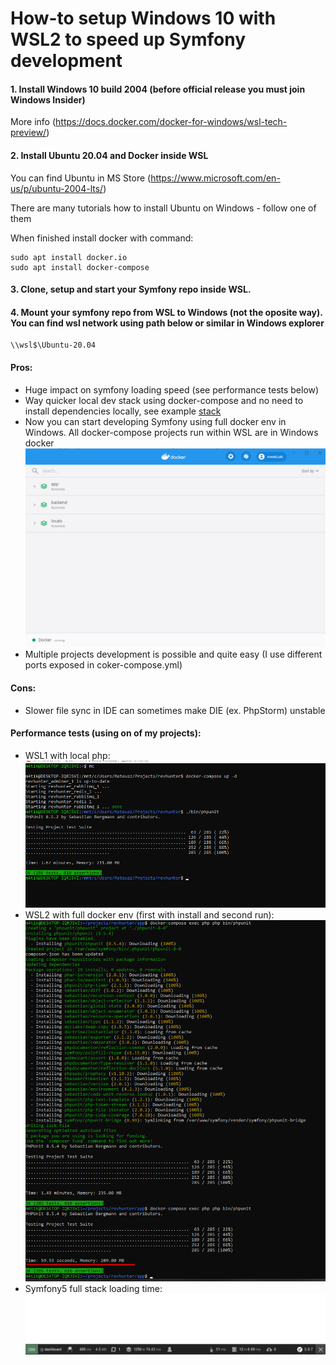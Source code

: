 # How-to setup Windows 10 with WSL2 to speed up Symfony development

#### 1. Install Windows 10 build 2004 (before official release you must join Windows Insider)

More info (https://docs.docker.com/docker-for-windows/wsl-tech-preview/)

#### 2. Install Ubuntu 20.04 and Docker inside WSL

You can find Ubuntu in MS Store (https://www.microsoft.com/en-us/p/ubuntu-2004-lts/)

There are many tutorials how to install Ubuntu on Windows - follow one of them

When finished install docker with command:
```
sudo apt install docker.io
sudo apt install docker-compose
```

#### 3. Clone, setup and start your Symfony repo inside WSL.

#### 4. Mount your symfony repo from WSL to Windows (not the oposite way). You can find wsl network using path below or similar in Windows explorer
```
\\wsl$\Ubuntu-20.04
```

#### Pros:
- Huge impact on symfony loading speed (see performance tests below)
- Way quicker local dev stack using docker-compose and no need to install dependencies locally, see example [stack](https://github.com/mwalczak/cards/blob/master/docker-compose-dist.yml) 
- Now you can start developing Symfony using full docker env in Windows. All docker-compose projects run within WSL are in Windows docker ![dashboard](screens/docker_windows.png)
- Multiple projects development is possible and quite easy (I use different ports exposed in coker-compose.yml) 

#### Cons:
- Slower file sync in IDE can sometimes make DIE (ex. PhpStorm) unstable

#### Performance tests (using on of my projects):
- WSL1 with local php: ![wsl1](screens/revhunter_tests_wsl1.png)
- WSL2 with full docker env (first with install and second run): ![wsl2](screens/revhunter_tests_wsl2.png)
- Symfony5 full stack loading time: ![sf5](screens/symfony_time.png)

